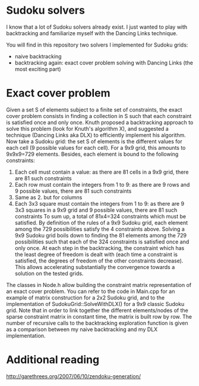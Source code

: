 Sudoku solvers
==============

I know that a lot of Sudoku solvers already exist. I just wanted to play with backtracking and familiarize myself with the Dancing Links technique. 

You will find in this repository two solvers I implemented for Sudoku grids:
- naive backtracking
- backtracking again: exact cover problem solving with Dancing Links (the most exciting part)

Exact cover problem
===================

Given a set S of elements subject to a finite set of constraints, the exact cover problem consists in finding a collection in S such that each constraint is satisfied once and only once. Knuth proposed a backtracking approach to solve this problem (look for Knuth's algorithm X), and suggested a technique (Dancing Links aka DLX) to efficiently implement his algorithm.
Now take a Sudoku grid: the set S of elements is the different values for each cell (9 possible values for each cell). For a 9x9 grid, this amounts to 9x9x9=729 elements.
Besides, each element is bound to the following constraints:
1. Each cell must contain a value: as there are 81 cells in a 9x9 grid, there are 81 such constraints
2. Each row must contain the integers from 1 to 9: as there are 9 rows and 9 possible values, there are 81 such constraints
3. Same as 2. but for columns
4. Each 3x3 square must contain the integers from 1 to 9: as there are 9 3x3 squares in a 9x9 grid and 9 possible values, there are 81 such constraints
To sum up, a total of 81x4=324 constraints which must be satisfied. By definition of the rules of a 9x9 Sudoku grid, each element among the 729 possibilities satisfy the 4 constraints above. Solving a 9x9 Sudoku grid boils down to finding the 81 elements among the 729 possibilities such that each of the 324 constraints is satisfied once and only once. At each step in the backtracking, the constraint which has the least degree of freedom is dealt with (each time a constraint is satisfied, the degrees of freedom of the other constraints decrease). This allows accelerating substantially the convergence towards a solution on the tested grids.

The classes in Node.h allow building the constraint matrix representation of an exact cover problem. You can refer to the code in Main.cpp for an example of matrix construction for a 2x2 Sudoku grid, and to the implementation of SudokuGrid::SolveWithDLX() for a 9x9 classic Sudoku grid. Note that in order to link together the different elements/nodes of the sparse constraint matrix in constant time, the matrix is built row by row. The number of recursive calls to the backtracking exploration function is given as a comparison between my naive backtracking and my DLX implementation.

Additional reading
==================
http://garethrees.org/2007/06/10/zendoku-generation/

